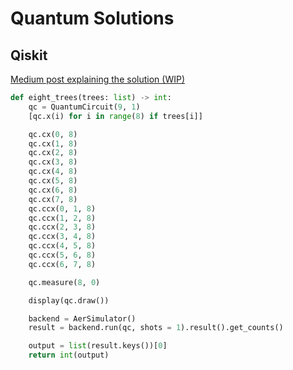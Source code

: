 # Quantum Solutions

## Qiskit
[Medium post explaining the solution (WIP)](https://medium.com/@kauemiziara)

```python
def eight_trees(trees: list) -> int:
    qc = QuantumCircuit(9, 1)
    [qc.x(i) for i in range(8) if trees[i]]

    qc.cx(0, 8)
    qc.cx(1, 8)
    qc.cx(2, 8)
    qc.cx(3, 8)
    qc.cx(4, 8)
    qc.cx(5, 8)
    qc.cx(6, 8)
    qc.cx(7, 8)
    qc.ccx(0, 1, 8)
    qc.ccx(1, 2, 8)
    qc.ccx(2, 3, 8)
    qc.ccx(3, 4, 8)
    qc.ccx(4, 5, 8)
    qc.ccx(5, 6, 8)
    qc.ccx(6, 7, 8)

    qc.measure(8, 0)

    display(qc.draw())

    backend = AerSimulator()
    result = backend.run(qc, shots = 1).result().get_counts()

    output = list(result.keys())[0]
    return int(output)
```
